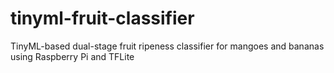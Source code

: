 # tinyml-fruit-classifier
TinyML-based dual-stage fruit ripeness classifier for mangoes and bananas using Raspberry Pi and TFLite
